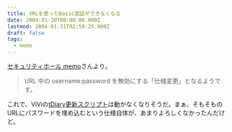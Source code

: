 ```yaml
---
title: URLを使ったBasic認証ができなくなる
date: 2004-01-30T00:00:00.000Z
lastmod: 2004-01-31T02:59:25.000Z
draft: false
tags:
  - memo
---
```


[セキュリティホール memo](http://www.st.ryukoku.ac.jp/~kjm/security/memo/)さんより。

> URL 中の username:password を無効にする「仕様変更」となるようです。

これで、ViViの[tDiary更新スクリプト](/posts/20040126/p01)は動かなくなりそうだ。まぁ、そもそものURLにパスワードを埋め込むという仕様自体が、あまりよろしくなかったんだけど。
